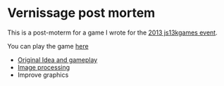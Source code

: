 Vernissage post mortem
====

This is a post-moterm for a game I wrote for the [2013 js13kgames event](..).

You can play the game [here](..)

- [Original Idea and gameplay](/original-idea-and-gameplay)
- [Image processing](/image-processing)
- Improve graphics